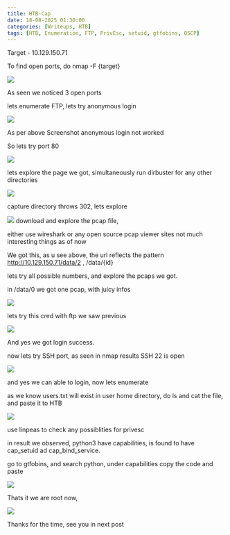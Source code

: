 ```yaml
---
title: HTB-Cap
date: 18-08-2025 01:30:00
categories: [Writeups, HTB]
tags: [HTB, Enumeration, FTP, PrivEsc, setuid, gtfobins, OSCP]
---
```

Target - 10.129.150.71

To find open ports, do nmap -F {target}

![](https://cdn.vkie.pro/Pasted%20image%2020250818235555.png)

As seen we noticed 3 open ports

lets enumerate FTP, lets try anonymous login

![](https://cdn.vkie.pro/Pasted%20image%2020250818235826.png)

As per above Screenshot anonymous login not worked

So lets try port 80

![](https://cdn.vkie.pro/Pasted%20image%2020250818235909.png)

lets explore the page we got, simultaneously run dirbuster for any other directories

![](https://cdn.vkie.pro/Pasted%20image%2020250819000048.png)

capture directory throws 302, lets explore

![](https://cdn.vkie.pro/Pasted%20image%2020250819000148.png)
download and explore the pcap file, 

either use wireshark or any open source pcap viewer sites
not much interesting things as of now
 
We got this, as u see above, the url reflects the pattern http://10.129.150.71/data/2
, /data/{id}

lets try all possible numbers, and explore the pcaps we got.

in /data/0 we got one pcap, with juicy infos

![](https://cdn.vkie.pro/Pasted%20image%2020250819000438.png)

lets try this cred with ftp we saw previous

![](https://cdn.vkie.pro/Pasted%20image%2020250819000646.png)

And yes we got login success.

now lets try SSH port, as seen in nmap results SSH 22 is open

![](https://cdn.vkie.pro/Pasted%20image%2020250819000825.png)

and yes we can able to login, now lets enumerate

as we know users.txt will exist in user home directory, do ls and cat the file, and paste it to HTB

![](https://cdn.vkie.pro/Pasted%20image%2020250819001300.png)

use linpeas to check any possiblities for privesc

in result we observed, python3 have capabilities, is found to have cap_setuid ad cap_bind_service.

go to gtfobins, and search python, under capabilities copy the code and paste

![](https://cdn.vkie.pro/Pasted%20image%2020250819002513.png)

Thats it we are root now, 

![](https://cdn.vkie.pro/Pasted%20image%2020250819002949.png)

Thanks for the time, see you in next post
